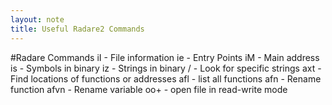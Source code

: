```yaml
---
layout: note
title: Useful Radare2 Commands
---
```

#Radare Commands
iI - File information
ie - Entry Points
iM - Main address
is - Symbols in binary
iz - Strings in binary
/  - Look for specific strings
axt - Find locations of functions or addresses
afl - list all functions
afn - Rename function
afvn - Rename variable
oo+ - open file in read-write mode

